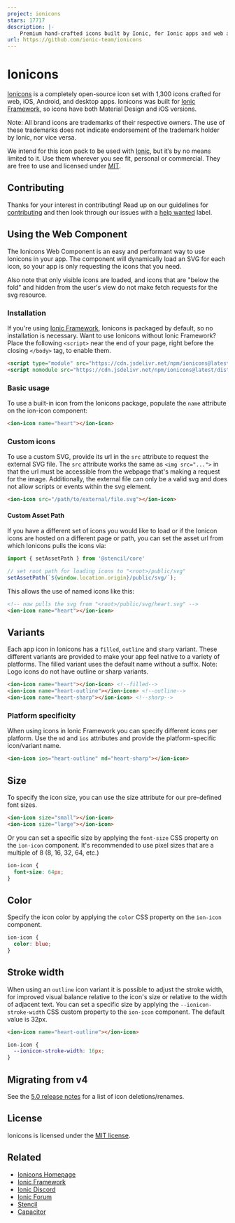```yaml
---
project: ionicons
stars: 17717
description: |-
    Premium hand-crafted icons built by Ionic, for Ionic apps and web apps everywhere 🌎
url: https://github.com/ionic-team/ionicons
---
```


# Ionicons

[Ionicons](http://ionicons.com/) is a completely open-source icon set with 1,300 icons crafted for web, iOS, Android, and desktop apps. Ionicons was built for [Ionic Framework](https://ionicframework.com/), so icons have both Material Design and iOS versions.

Note: All brand icons are trademarks of their respective owners. The use of these trademarks does not indicate endorsement of the trademark holder by Ionic, nor vice versa.

We intend for this icon pack to be used with [Ionic](http://ionicframework.com/), but it’s by no means limited to it. Use them wherever you see fit, personal or commercial. They are free to use and licensed under [MIT](http://opensource.org/licenses/MIT).


## Contributing

Thanks for your interest in contributing! Read up on our guidelines for
[contributing](https://github.com/ionic-team/ionicons/blob/master/.github/CONTRIBUTING.md)
and then look through our issues with a [help wanted](https://github.com/ionic-team/ionicons/issues?q=is%3Aopen+is%3Aissue+label%3A%22help+wanted%22)
label.


## Using the Web Component

The Ionicons Web Component is an easy and performant way to use Ionicons in your app. The component will dynamically load an SVG for each icon, so your app is only requesting the icons that you need.

Also note that only visible icons are loaded, and icons that are "below the fold" and hidden from the user's view do not make fetch requests for the svg resource.

### Installation

If you're using [Ionic Framework](https://ionicframework.com/), Ionicons is packaged by default, so no installation is necessary. Want to use Ionicons without Ionic Framework? Place the following `<script>` near the end of your page, right before the closing `</body>` tag, to enable them.

```html
<script type="module" src="https://cdn.jsdelivr.net/npm/ionicons@latest/dist/ionicons/ionicons.esm.js"></script>
<script nomodule src="https://cdn.jsdelivr.net/npm/ionicons@latest/dist/ionicons/ionicons.js"></script>
```

### Basic usage

To use a built-in icon from the Ionicons package, populate the `name` attribute on the ion-icon component:

```html
<ion-icon name="heart"></ion-icon>
```

### Custom icons

To use a custom SVG, provide its url in the `src` attribute to request the external SVG file. The `src` attribute works the same as `<img src="...">` in that the url must be accessible from the webpage that's making a request for the image. Additionally, the external file can only be a valid svg and does not allow scripts or events within the svg element.

```html
<ion-icon src="/path/to/external/file.svg"></ion-icon>
```

#### Custom Asset Path

If you have a different set of icons you would like to load or if the Ionicon icons are hosted on a different page or path, you can set the asset url from which Ionicons pulls the icons via:

```ts
import { setAssetPath } from '@stencil/core'

// set root path for loading icons to "<root>/public/svg"
setAssetPath(`${window.location.origin}/public/svg/`);
```

This allows the use of named icons like this:

```html
<!-- now pulls the svg from "<root>/public/svg/heart.svg" -->
<ion-icon name="heart"></ion-icon>
```

## Variants
Each app icon in Ionicons has a `filled`, `outline` and `sharp` variant. These different variants are provided to make your app feel native to a variety of platforms. The filled variant uses the default name without a suffix. Note: Logo icons do not have outline or sharp variants.

```html
<ion-icon name="heart"></ion-icon> <!--filled-->
<ion-icon name="heart-outline"></ion-icon> <!--outline-->
<ion-icon name="heart-sharp"></ion-icon> <!--sharp-->
```

### Platform specificity
When using icons in Ionic Framework you can specify different icons per platform. Use the `md` and `ios` attributes and provide the platform-specific icon/variant name.

```html
<ion-icon ios="heart-outline" md="heart-sharp"></ion-icon>
```

## Size

To specify the icon size, you can use the size attribute for our pre-defined font sizes.

```html
<ion-icon size="small"></ion-icon>
<ion-icon size="large"></ion-icon>
```

Or you can set a specific size by applying the `font-size` CSS property on the `ion-icon` component. It's recommended to use pixel sizes that are a multiple of 8 (8, 16, 32, 64, etc.)

```css
ion-icon {
  font-size: 64px;
}
```

## Color

Specify the icon color by applying the `color` CSS property on the `ion-icon` component.

```css
ion-icon {
  color: blue;
}
```

## Stroke width
When using an `outline` icon variant it is possible to adjust the stroke width, for improved visual balance relative to the icon's size or relative to the width of adjacent text. You can set a specific size by applying the `--ionicon-stroke-width` CSS custom property to the `ion-icon` component. The default value is 32px.

```html
<ion-icon name="heart-outline"></ion-icon>
```

```css
ion-icon {
  --ionicon-stroke-width: 16px;
}
```

## Migrating from v4

See the [5.0 release notes](https://github.com/ionic-team/ionicons/releases/tag/5.0.0) for a list of icon deletions/renames.

## License

Ionicons is licensed under the [MIT license](http://opensource.org/licenses/MIT).


## Related

* [Ionicons Homepage](http://ionicons.com/)
* [Ionic Framework](https://ionicframework.com/)
* [Ionic Discord](https://ionic.link/discord)
* [Ionic Forum](https://forum.ionicframework.com/)
* [Stencil](https://stenciljs.com/)
* [Capacitor](https://capacitorjs.com/)


